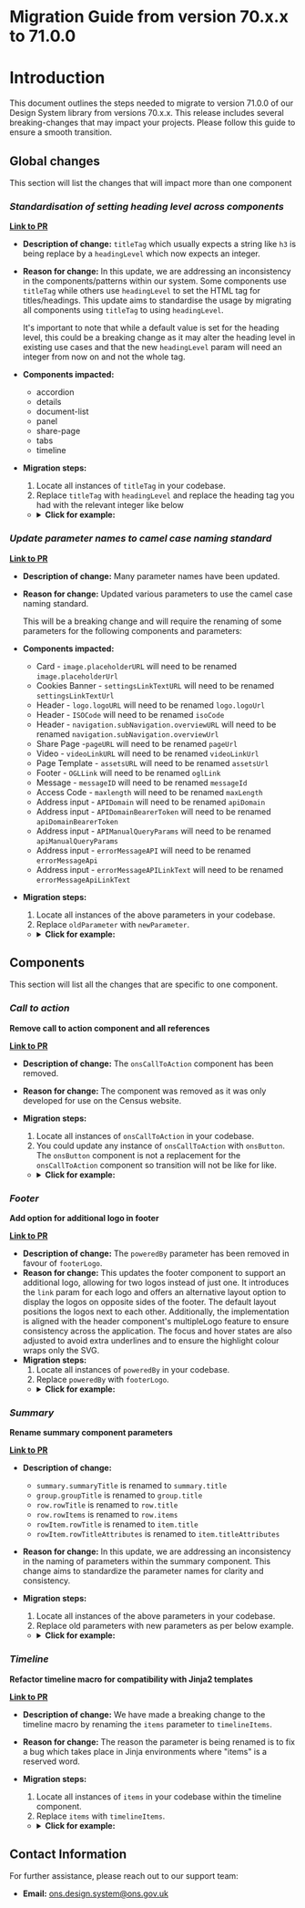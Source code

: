# Migration Guide from version 70.x.x to 71.0.0

# Introduction

This document outlines the steps needed to migrate to version 71.0.0 of our Design System library from versions 70.x.x. This release includes several breaking-changes that may impact your projects. Please follow this guide to ensure a smooth transition.

## Global changes

This section will list the changes that will impact more than one component

### **_Standardisation of setting heading level across components_**

[**Link to PR**](https://github.com/ONSdigital/design-system/pull/3111)

-   **Description of change:** `titleTag` which usually expects a string like `h3` is being replace by a `headingLevel` which now expects an integer.
-   **Reason for change:** In this update, we are addressing an inconsistency in the components/patterns within our system. Some components use `titleTag` while others use `headingLevel` to set the HTML tag for titles/headings. This update aims to standardise the usage by migrating all components using `titleTag` to using `headingLevel`.

    It's important to note that while a default value is set for the heading level, this could be a breaking change as it may alter the heading level in existing use cases and that the new `headingLevel` param will need an integer from now on and not the whole tag.

-   **Components impacted:**

    -   accordion
    -   details
    -   document-list
    -   panel
    -   share-page
    -   tabs
    -   timeline

-   **Migration steps:**

    1. Locate all instances of `titleTag` in your codebase.
    2. Replace `titleTag` with `headingLevel` and replace the heading tag you had with the relevant integer like below

    -   <details>
            <summary><b>Click for example:</b></summary>

                ```njk
                OLD
                {{
                    onsTimeline({
                        "titleTag": "h3"
                    })
                }}

                NEW
                {{
                    onsTimeline({
                        "headingLevel" : 3
                    })
                }}
                ```

        </details>

### **_Update parameter names to camel case naming standard_**

[**Link to PR**](https://github.com/ONSdigital/design-system/pull/3188)

-   **Description of change:** Many parameter names have been updated.
-   **Reason for change:** Updated various parameters to use the camel case naming standard.

    This will be a breaking change and will require the renaming of some parameters for the following components and parameters:

-   **Components impacted:**

    -   Card - `image.placeholderURL` will need to be renamed `image.placeholderUrl`
    -   Cookies Banner - `settingsLinkTextURL` will need to be renamed `settingsLinkTextUrl`
    -   Header - `logo.logoURL` will need to be renamed `logo.logoUrl`
    -   Header - `ISOCode` will need to be renamed `isoCode`
    -   Header - `navigation.subNavigation.overviewURL` will need to be renamed `navigation.subNavigation.overviewUrl`
    -   Share Page -`pageURL` will need to be renamed `pageUrl`
    -   Video - `videoLinkURL` will need to be renamed `videoLinkUrl`
    -   Page Template - `assetsURL` will need to be renamed `assetsUrl`
    -   Footer - `OGLLink` will need to be renamed `oglLink`
    -   Message - `messageID` will need to be renamed `messageId`
    -   Access Code - `maxlength` will need to be renamed `maxLength`
    -   Address input - `APIDomain` will need to be renamed `apiDomain`
    -   Address input - `APIDomainBearerToken` will need to be renamed `apiDomainBearerToken`
    -   Address input - `APIManualQueryParams` will need to be renamed `apiManualQueryParams`
    -   Address input - `errorMessageAPI` will need to be renamed `errorMessageApi`
    -   Address input - `errorMessageAPILinkText` will need to be renamed `errorMessageApiLinkText`

-   **Migration steps:**

    1. Locate all instances of the above parameters in your codebase.
    2. Replace `oldParameter` with `newParameter`.

    -   <details>
            <summary><b>Click for example:</b></summary>

                ```njk
                OLD
                {{
                    onsHeader({
                        "title": 'Page title',
                        "mastheadLogoUrl": {
                            "multipleLogos": {
                                "logo1": {
                                    "logoURL" : "https..."
                                }
                            }
                        },
                        "titleUrl": '#0',
                        "language": {
                            "languages": [
                                {
                                    "url": '#0',
                                    "ISOCode": 'en',
                                    "text": 'English',
                                    "current": true
                                },
                                {
                                    "url": '#0',
                                    "ISOCode": 'cy',
                                    "text": 'Cymraeg',
                                    "current": false
                                }
                            ]
                        },
                        "navigation": {
                            "subNavigation": {
                                "overviewURL": "https..."
                            }
                        }
                    })
                }}
                NEW
                {{
                    onsHeader({
                        "title": 'Page title',
                        "mastheadLogoUrl": {
                            "multipleLogos": {
                                "logo1": {
                                    "logoUrl" : "https..."
                                }
                            }
                        },
                        "titleUrl": '#0',
                        "language": {
                            "languages": [
                                {
                                    "url": '#0',
                                    "isoCode": 'en',
                                    "text": 'English',
                                    "current": true
                                },
                                {
                                    "url": '#0',
                                    "isoCode": 'cy',
                                    "text": 'Cymraeg',
                                    "current": false
                                }
                            ]
                        },
                        "navigation": {
                            "subNavigation": {
                                "overviewUrl": "https..."
                            }
                        }
                    })
                }}
                ```

        </details>

## Components

This section will list all the changes that are specific to one component.

### **_Call to action_**

**Remove call to action component and all references**

[**Link to PR**](https://github.com/ONSdigital/design-system/pull/3143)

-   **Description of change:** The `onsCallToAction` component has been removed.
-   **Reason for change:** The component was removed as it was only developed for use on the Census website.
-   **Migration steps:**

    1. Locate all instances of `onsCallToAction` in your codebase.
    2. You could update any instance of `onsCallToAction` with `onsButton`. The `onsButton` component is not a replacement for the `onsCallToAction` component so transition will not be like for like.

    -   <details>
          <summary><b>Click for example:</b></summary>

        ```njk
        OLD
        {% from "components/call-to-action/_macro.njk" import onsCallToAction %}

            {{-
                onsCallToAction({
                    "headingText": 'Call to action heading.',
                    "paragraphText": 'Descriptive text about call to action',
                    "button": {
                        "text": 'Start',
                        "url": '#0'
                    }
                })
            }}
        Suggested replacement
        {% from "components/button/_macro.njk" import onsButton %}

            {{
                onsButton({
                    "text": 'Get started',
                    "url": '#0'
                })
            }}
        ```

          </details>

### **_Footer_**

**Add option for additional logo in footer**

[**Link to PR**](https://github.com/ONSdigital/design-system/pull/3227)

-   **Description of change:** The `poweredBy` parameter has been removed in favour of `footerLogo`.
-   **Reason for change:** This updates the footer component to support an additional logo, allowing for two logos instead of just one. It introduces the `link` param for each logo and offers an alternative layout option to display the logos on opposite sides of the footer. The default layout positions the logos next to each other. Additionally, the implementation is aligned with the header component's multipleLogo feature to ensure consistency across the application. The focus and hover states are also adjusted to avoid extra underlines and to ensure the highlight colour wraps only the SVG.
-   **Migration steps:**
    1. Locate all instances of `poweredBy` in your codebase.
    2. Replace `poweredBy` with `footerLogo`.
    -   <details>
          <summary><b>Click for example:</b></summary>
          
          ```njk
              OLD
              {{
                  onsFooter({
                      "poweredBy": "<svg></svg>"
                  })
              }}
              NEW
              {{
                  onsFooter({
                      "footerLogo": {
                          "logos": {
                              "logo1": {
                                  "logoImage": '<svg></svg>',
                                  "logoUrl": "#0"
                              },
                          }
                      }
                  })
              }}
          ```
          </details>

### **_Summary_**

**Rename summary component parameters**

[**Link to PR**](https://github.com/ONSdigital/design-system/pull/3224)

-   **Description of change:**
    -   `summary.summaryTitle` is renamed to `summary.title`
    -   `group.groupTitle` is renamed to `group.title`
    -   `row.rowTitle` is renamed to `row.title`
    -   `row.rowItems` is renamed to `row.items`
    -   `rowItem.rowTitle` is renamed to `item.title`
    -   `rowItem.rowTitleAttributes` is renamed to `item.titleAttributes`
-   **Reason for change:** In this update, we are addressing an inconsistency in the naming of parameters within the summary component. This change aims to standardize the parameter names for clarity and consistency.
-   **Migration steps:**

    1. Locate all instances of the above parameters in your codebase.
    2. Replace old parameters with new parameters as per below example.

    -   <details>
          <summary><b>Click for example:</b></summary>

        ```njk
        OLD
        {{
            onsSummary({
                "summaries": [
                    {
                        "groups": [
                            {
                                "placeholderText": 'test',
                                "id": "turnover",
                                "groupTitle": "Turnover",
                                "rows": [
                                    {
                                        "id": "sales-dates-row",
                                        "rowTitle": "What are the dates of the sales period you are reporting for?",
                                        "rowItems": [
                                            {
                                                "id": "sales-dates",
                                                "valueList": [
                                                    {
                                                        "text": "1 January 2015 to 2 February 2017"
                                                    }
                                                ],
                                                "actions": [
                                                    {
                                                        "text": "Change",
                                                        "visuallyHiddenText": "Change answer",
                                                        "url": "#0"
                                                    }
                                                ]
                                            }
                                        ]
                                    }
                                ]
                            }
                        ]
                    }
                ]
            })
        }}
        NEW
        {{
            onsSummary({
                "summaries": [
                    {
                        "groups": [
                            {
                                "placeholderText": 'test',
                                "id": "turnover",
                                "title": "Turnover",
                                "rows": [
                                    {
                                        "id": "sales-dates-row",
                                        "title": "What are the dates of the sales period you are reporting for?",
                                        "items": [
                                            {
                                                "id": "sales-dates",
                                                "valueList": [
                                                    {
                                                        "text": "1 January 2015 to 2 February 2017"
                                                    }
                                                ],
                                                "actions": [
                                                    {
                                                        "text": "Change",
                                                        "visuallyHiddenText": "Change answer",
                                                        "url": "#0"
                                                    }
                                                ]
                                            }
                                        ]
                                    }
                                ]
                            }
                        ]
                    }
                ]
            })
        }}
        ```

          </details>

### **_Timeline_**

**Refactor timeline macro for compatibility with Jinja2 templates**

[**Link to PR**](https://github.com/ONSdigital/design-system/pull/3180)

-   **Description of change:** We have made a breaking change to the timeline macro by renaming the `items` parameter to `timelineItems`.
-   **Reason for change:** The reason the parameter is being renamed is to fix a bug which takes place in Jinja environments where "items" is a reserved word.
-   **Migration steps:**

    1. Locate all instances of `items` in your codebase within the timeline component.
    2. Replace `items` with `timelineItems`.

    -   <details>
            <summary><b>Click for example:</b></summary>

            ```njk
            OLD
            {{
                onsTimeline({
                    "items": [. . . ],
                    "titleTag": "h3"
                })
            }}
            NEW
            {{
                onsTimeline({
                    "timelineItems": [. . . ],
                    "headingLevel" : 3
                })
            }}
            ```

        </details>

## Contact Information

For further assistance, please reach out to our support team:

-   **Email:** ons.design.system@ons.gov.uk
